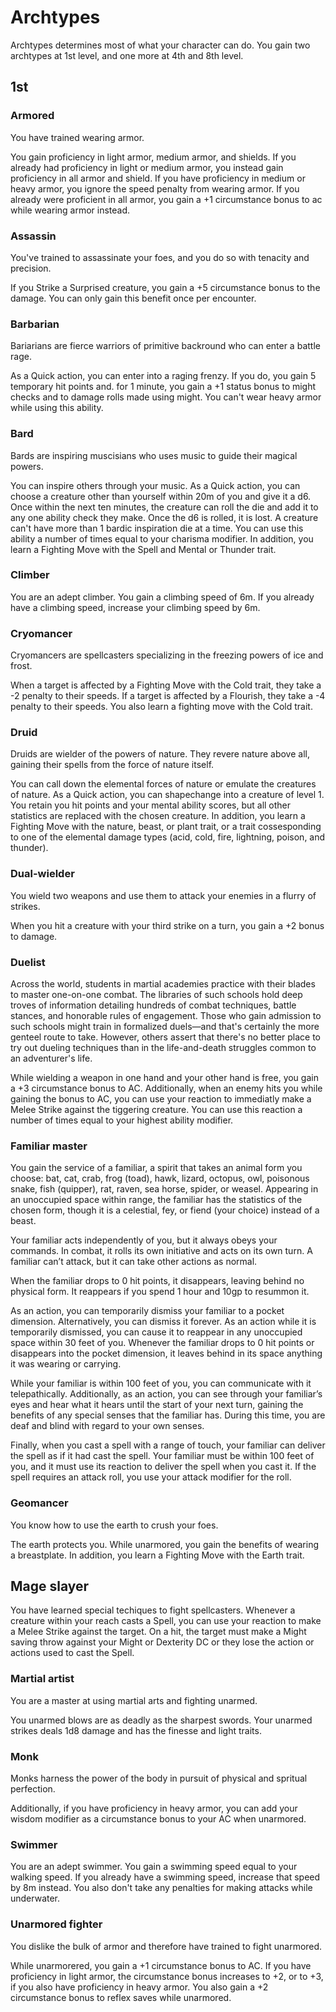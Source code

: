 # Archtypes
Archtypes determines most of what your character can do. You gain two archtypes at 1st level, and one more at 4th and 8th level. 

## 1st

### Armored
You have trained wearing armor.

You gain proficiency in light armor, medium armor, and shields. If you already had proficiency in light or medium armor, you instead gain proficiency in all armor and shield. If you have proficiency in medium or heavy armor, you ignore the speed penalty from wearing armor. If you already were proficient in all armor, you gain a +1 circumstance bonus to ac while wearing armor instead.

### Assassin
You've trained to assassinate your foes, and you do so with tenacity and precision.

If you Strike a Surprised creature, you gain a +5 circumstance bonus to the damage. You can only gain this benefit once per encounter.

### Barbarian
Bariarians are fierce warriors of primitive backround who can enter a battle rage.

As a Quick action, you can enter into a raging frenzy. If you do, you gain 5 temporary hit points and. for 1 minute, you gain a +1 status bonus to might checks and to damage rolls made using might. You can't wear heavy armor while using this ability.

### Bard
Bards are inspiring muscisians who uses music to guide their magical powers.

You can inspire others through your music. As a Quick action, you can choose a creature other than yourself within 20m of you and give it a d6. Once within the next ten minutes, the creature can roll the die and add it to any one ability check they make. Once the d6 is rolled, it is lost. A creature can't have more than 1 bardic inspiration die at a time. You can use this ability a number of times equal to your charisma modifier. In addition, you learn a Fighting Move with the Spell and Mental or Thunder trait.

### Climber
You are an adept climber. You gain a climbing speed of 6m. If you already have a climbing speed, increase your climbing speed by 6m.

### Cryomancer
Cryomancers are spellcasters specializing in the freezing powers of ice and frost. 

When a target is affected by a Fighting Move with the Cold trait, they take a -2 penalty to their speeds. If a target is affected by a Flourish, they take a -4 penalty to their speeds. You also learn a fighting move with the Cold trait.

### Druid
Druids are wielder of the powers of nature. They revere nature above all, gaining their spells from the force of nature itself.

You can call down the elemental forces of nature or emulate the creatures of nature. As a Quick action, you can shapechange into a creature of level 1. You retain you hit points and your mental ability scores, but all other statistics are replaced with the chosen creature. In addition, you learn a Fighting Move with the nature, beast, or plant trait, or a trait cossesponding to one of the elemental damage types (acid, cold, fire, lightning, poison, and thunder).

### Dual-wielder
You wield two weapons and use them to attack your enemies in a flurry of strikes.

When you hit a creature with your third strike on a turn, you gain a +2 bonus to damage.

### Duelist
Across the world, students in martial academies practice with their blades to master one-on-one combat. The libraries of such schools hold deep troves of information detailing hundreds of combat techniques, battle stances, and honorable rules of engagement. Those who gain admission to such schools might train in formalized duels—and that's certainly the more genteel route to take. However, others assert that there's no better place to try out dueling techniques than in the life-and-death struggles common to an adventurer's life.

While wielding a weapon in one hand and your other hand is free, you gain a +3 circumstance bonus to AC. Additionally, when an enemy hits you while gaining the bonus to AC, you can use your reaction to immediatly make a Melee Strike against the tiggering creature. You can use this reaction a number of times equal to your highest ability modifier.

### Familiar master
You gain the service of a familiar, a spirit that takes an animal form you choose: bat, cat, crab, frog (toad), hawk, lizard, octopus, owl, poisonous snake, fish (quipper), rat, raven, sea horse, spider, or weasel. Appearing in an unoccupied space within range, the familiar has the statistics of the chosen form, though it is a celestial, fey, or fiend (your choice) instead of a beast.

Your familiar acts independently of you, but it always obeys your commands. In combat, it rolls its own initiative and acts on its own turn. A familiar can’t attack, but it can take other actions as normal.

When the familiar drops to 0 hit points, it disappears, leaving behind no physical form. It reappears if you spend 1 hour and 10gp to resummon it. 

As an action, you can temporarily dismiss your familiar to a pocket dimension. Alternatively, you can dismiss it forever. As an action while it is temporarily dismissed, you can cause it to reappear in any unoccupied space within 30 feet of you. Whenever the familiar drops to 0 hit points or disappears into the pocket dimension, it leaves behind in its space anything it was wearing or carrying.

While your familiar is within 100 feet of you, you can communicate with it telepathically. Additionally, as an action, you can see through your familiar’s eyes and hear what it hears until the start of your next turn, gaining the benefits of any special senses that the familiar has. During this time, you are deaf and blind with regard to your own senses.

Finally, when you cast a spell with a range of touch, your familiar can deliver the spell as if it had cast the spell. Your familiar must be within 100 feet of you, and it must use its reaction to deliver the spell when you cast it. If the spell requires an attack roll, you use your attack modifier for the roll.

### Geomancer
You know how to use the earth to crush your foes. 

The earth protects you. While unarmored, you gain the benefits of wearing a breastplate. In addition, you learn a Fighting Move with the Earth trait.

## Mage slayer
You have learned special techiques to fight spellcasters. Whenever a creature within your reach casts a Spell, you can use your reaction to make a Melee Strike against the target. On a hit, the target must make a Might saving throw against your Might or Dexterity DC or they lose the action or actions used to cast the Spell.

### Martial artist
You are a master at using martial arts and fighting unarmed.

You unarmed blows are as deadly as the sharpest swords. Your unarmed strikes deals 1d8 damage and has the finesse and light traits.

### Monk
Monks harness the power of the body in pursuit of physical and spritual perfection.

Additionally, if you have proficiency in heavy armor, you can add your wisdom modifier as a circumstance bonus to your AC when unarmored.

### Swimmer
You are an adept swimmer. You gain a swimming speed equal to your walking speed. If you already have a swimming speed, increase that speed by 8m instead. You also don't take any penalties for making attacks while underwater.

### Unarmored fighter
You dislike the bulk of armor and therefore have trained to fight unarmored.

While unarmorered, you gain a +1 circumstance bonus to AC. If you have proficiency in light armor, the circumstance bonus increases to +2, or to +3, if you also have proficiency in heavy armor. You also gain a +2 circumstance bonus to reflex saves while unarmored.